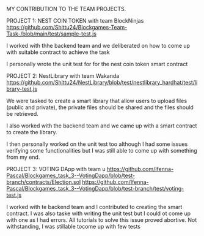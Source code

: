 MY CONTRIBUTION TO THE TEAM PROJECTS.

PROJECT 1: NEST COIN TOKEN with team BlockNinjas
https://github.com/Shittu24/Blockgames-Team-Task-/blob/main/test/sample-test.js

I worked with thhe backend team and we deliberated on how to come up with suitable contract to achieve the task

I personally wrote the unit test for for the nest coin token smart contract


PROJECT 2: NestLibrary with team Wakanda
https://github.com/Shittu24/NestLibrary/blob/test/nestlibrary_hardhat/test/library-test.js

We were tasked to create a smart library that allow users to upload files (public and private), the private files should be shared and the files should be retrieved. 

I also worked with the backend team and we came up with a smart contract to create the library.

I then personally worked on the unit test too although I had some issues verifying some functionalities but I was still able to come up with something from my end.

PROJECT 3: VOTING DApp with team u
https://github.com/Ifenna-Pascal/Blockgames_task_3--VotingDapp/blob/test-branch/contracts/Election.sol
https://github.com/Ifenna-Pascal/Blockgames_task_3--VotingDapp/blob/test-branch/test/voting-test.js

I worked with te backend team and I contributed to creating the smart contract. I was also taske with writing the unit test but I could ot come up with one as I had errors. All tutorials to solve this issue proved abortive. Not withstanding, I was stillable tocome up with few tests
